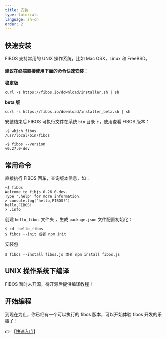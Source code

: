 ```yaml
---
title: 安装
type: tutorials
language: zh-cn
order: 2
---
```


## 快速安装

FIBOS 支持常用的 UNIX 操作系统，比如 Mac OSX，Linux 和 FreeBSD。

#### 建议在终端直接使用下面的命令快速安装：

**稳定版**

```
curl -s https://fibos.io/download/installer.sh | sh
```

**beta 版**

```
curl -s https://fibos.io/download/installer_beta.sh | sh
```

安装结束后 FIBOS 可执行文件在系统 `bin` 目录下，使用查看 FIBOS 版本：

```
~$ which fibos
/usr/local/bin/fibos

~$ fibos --version
v0.27.0-dev
```

## 常用命令

直接执行 FIBOS 回车，查询版本信息，如：

```
~$ fibos
Welcome to fibjs 0.26.0-dev.
Type '.help' for more information.
> console.log('hello,FIBOS!')
hello,FIBOS!
> .info
```

创建 `hello_fibos` 文件夹 ，生成 `package.json`  文件配置初始化：

```
$ cd  hello_fibos
$ fibos --init 或者 npm init
```

安装包

```
$ fibos --install fibos.js 或者 npm install fibos.js
```

## UNIX 操作系统下编译

FIBOS 暂时未开源，待开源后提供编译教程！

## 开始编程

到现在为止，你已经有一个可以执行的 fibos 版本，可以开始体验 fibos 开发的乐趣了！

👉 【[快速入门](./start.html)】